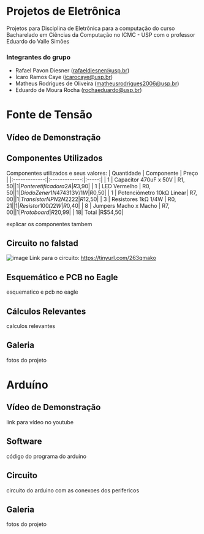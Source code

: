 # Projetos de Eletrônica
Projetos para Disciplina de Eletrônica para a computação do curso Bacharelado em Ciências da Computação no ICMC - USP com o professor Eduardo do Valle Simões
### Integrantes do grupo
 - Rafael Pavon Diesner (rafaeldiesner@usp.br)
 - Ícaro Ramos Caye (icarocaye@usp.br)
 - Matheus Rodrigues de Oliveira (matheusrodrigues2006@usp.br)
 - Eduardo de Moura Rocha (rochaeduardo@usp.br)

# Fonte de Tensão
## Vídeo de Demonstração
## Componentes Utilizados
Componentes utilizados e seus valores:
|  Quantidade   |  Componente   | Preço |
|:-------------:|:-------------:|:-----:|
| 1     | Capacitor 470uF x 50V | R$1,50|
| 1     | Ponte retificadora 2A | R$3,90|
| 1     | LED Vermelho          | R$0,50|
| 1  | Diodo Zener 1N4743 13V/1W| R$0,50|
| 1  | Potenciômetro 10kΩ Linear| R$7,00|
| 1 | Transistor NPN 2N2222       |R$12,50|
| 3 | Resistores 1kΩ 1/4W       | R$0,21|
| 1 | Resistor 100Ω 2W          | R$0,40|
| 8 | Jumpers Macho x Macho     | R$7,00|
| 1 | Protoboard                |R$20,99|
| 18| Total                     |R$54,50|

explicar os componentes tambem
## Circuito no falstad
![image](https://github.com/user-attachments/assets/4b54dc7d-d14b-4500-8df6-fff34c6bd20b)
Link para o circuito: https://tinyurl.com/263qmako
## Esquemático e PCB no Eagle
esquematico e pcb no eagle
## Cálculos Relevantes
calculos relevantes
## Galeria
fotos do projeto


# Arduíno
## Vídeo de Demonstração
link para vídeo no youtube
## Software
código do programa do arduino
## Circuito
circuito do arduino com as conexoes dos perifericos
## Galeria
fotos do projeto
